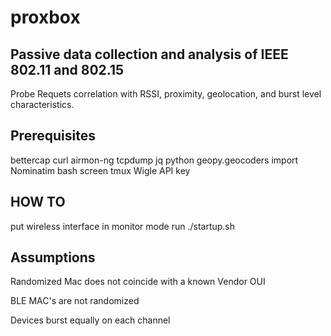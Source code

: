# proxbox
## Passive data collection and analysis of IEEE 802.11 and 802.15
Probe Requets correlation with RSSI, proximity, geolocation, and burst level characteristics.  

## Prerequisites
bettercap
curl
airmon-ng
tcpdump
jq
python
geopy.geocoders import Nominatim
bash
screen
tmux
Wigle API key


## HOW TO
put wireless interface in monitor mode
run ./startup.sh



## Assumptions
Randomized Mac does not coincide with a known Vendor OUI

BLE MAC's are not randomized

Devices burst equally on each channel

